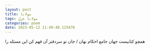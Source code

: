 ```yaml
---
layout: post
title: مولانا
tags: مولانا غزل
categories: poem
date: 2023-05-12 11:49:40.115476
---
```


همچو کتابیست جهان جامع احکام نهان / جان تو سردفتر آن فهم کن این مسئله را